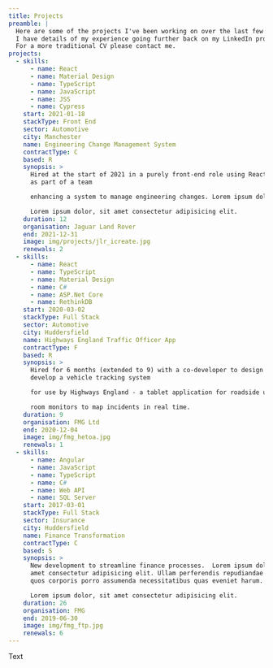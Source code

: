 ```yaml
---
title: Projects
preamble: |
  Here are some of the projects I've been working on over the last few years. 
  I have details of my experience going further back on my LinkedIn profile.
  For a more traditional CV please contact me.
projects:
  - skills:
      - name: React
      - name: Material Design
      - name: TypeScript
      - name: JavaScript
      - name: JSS
      - name: Cypress
    start: 2021-01-18
    stackType: Front End
    sector: Automotive
    city: Manchester
    name: Engineering Change Management System
    contractType: C
    based: R
    synopsis: >
      Hired at the start of 2021 in a purely front-end role using React to work
      as part of a team

      enhancing a system to manage engineering changes. Lorem ipsum dolor, sit amet consectetur adipisicing elit. 

      Lorem ipsum dolor, sit amet consectetur adipisicing elit. 
    duration: 12
    organisation: Jaguar Land Rover
    end: 2021-12-31
    image: img/projects/jlr_icreate.jpg
    renewals: 2
  - skills:
      - name: React
      - name: TypeScript
      - name: Material Design
      - name: C#
      - name: ASP.Net Core
      - name: RethinkDB
    start: 2020-03-02
    stackType: Full Stack
    sector: Automotive
    city: Huddersfield
    name: Highways England Traffic Officer App
    contractType: F
    based: R
    synopsis: >
      Hired for 6 months (extended to 9) with a co-developer to design and
      develop a vehicle tracking system

      for use by Highways England - a tablet application for roadside use by traffic officers, and a portal for control

      room monitors to map incidents in real time.
    duration: 9
    organisation: FMG Ltd
    end: 2020-12-04
    image: img/fmg_hetoa.jpg
    renewals: 1
  - skills:
      - name: Angular
      - name: JavaScript
      - name: TypeScript
      - name: C#
      - name: Web API
      - name: SQL Server
    start: 2017-03-01
    stackType: Full Stack
    sector: Insurance
    city: Huddersfield
    name: Finance Transformation
    contractType: C
    based: S
    synopsis: >
      New development to streamline finance processes.  Lorem ipsum dolor, sit
      amet consectetur adipisicing elit. Ullam perferendis repudiandae facilis
      quos corporis porro assumenda necessitatibus quas eveniet harum.

      Lorem ipsum dolor, sit amet consectetur adipisicing elit. 
    duration: 26
    organisation: FMG
    end: 2019-06-30
    image: img/fmg_ftp.jpg
    renewals: 6
---
```

Text